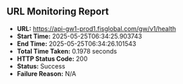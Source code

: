 ## URL Monitoring Report

- **URL:** https://api-gw1-prod1.fisglobal.com/gw/v1/health
- **Start Time:** 2025-05-25T06:34:25.903743
- **End Time:** 2025-05-25T06:34:26.101543
- **Total Time Taken:** 0.1978 seconds
- **HTTP Status Code:** 200
- **Status:** Success
- **Failure Reason:** N/A
